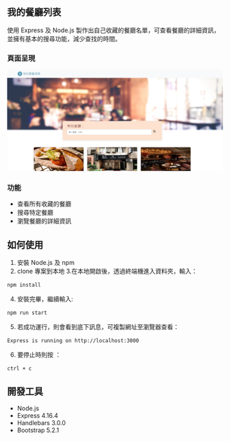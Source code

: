 ## 我的餐廳列表

使用 Express 及 Node.js 製作出自己收藏的餐廳名單，可查看餐廳的詳細資訊，並擁有基本的搜尋功能，減少查找的時間。

### 頁面呈現
![Index page about Restaurant List](./public/image/web_snapshot.png)

### 功能

- 查看所有收藏的餐廳 
- 搜尋特定餐廳 
- 瀏覽餐廳的詳細資訊

## 如何使用

1. 安裝 Node.js 及 npm
2. clone 專案到本地 3.在本地開啟後，透過終端機進入資料夾，輸入：

```bash
npm install
```

4. 安裝完畢，繼續輸入:

```bash
npm run start
```

5. 若成功運行，則會看到底下訊息，可複製網址至瀏覽器查看：

```bash
Express is running on http://localhost:3000
```

6. 要停止時則按 ：

```bash
ctrl + c
```

## 開發工具

- Node.js
- Express 4.16.4
- Handlebars 3.0.0
- Bootstrap 5.2.1
